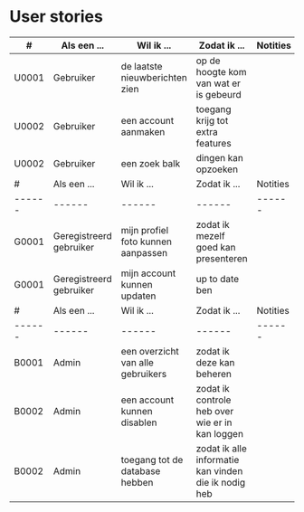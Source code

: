 # User stories
| # | Als een ... | Wil ik ... | Zodat ik ... | Notities | Prioriteit | Status |
| ------ | ------ | ------ | ------ | ------ | ------ | ------ |
| U0001 | Gebruiker | de laatste nieuwberichten zien | op de hoogte kom van wat er is gebeurd | | Must have | TODO |
| U0002 | Gebruiker | een account aanmaken | toegang krijg tot extra features | | Should have | TODO |
| U0002 | Gebruiker | een zoek balk | dingen kan opzoeken | | Must have | TODO |
| # | Als een ... | Wil ik ... | Zodat ik ... | Notities | Prioriteit | Status |
| ------ | ------ | ------ | ------ | ------ | ------ | ------ |
| G0001 | Geregistreerd gebruiker | mijn profiel foto kunnen aanpassen | zodat ik mezelf goed kan presenteren | | Must have |TODO |
| G0001 | Geregistreerd gebruiker | mijn account kunnen updaten | up to date ben | | Must have |TODO|
| # | Als een ... | Wil ik ... | Zodat ik ... | Notities | Prioriteit | Status |
| ------ | ------ | ------ | ------ | ------ | ------ | ------ |
| B0001 | Admin | een overzicht van alle gebruikers | zodat ik deze kan beheren | | Must have | TODO |
| B0002 | Admin | een account kunnen disablen | zodat ik controle heb over wie er in kan loggen | | Must have | TODO |
| B0002 | Admin | toegang tot de database hebben | zodat ik alle informatie kan vinden die ik nodig heb | | Must have | TODO |




